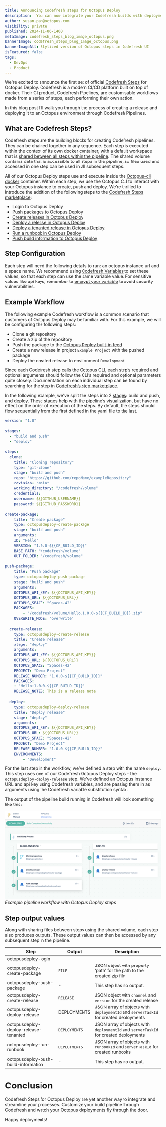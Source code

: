 ```yaml
---
title: Announcing Codefresh steps for Octopus Deploy
description:  You can now integrate your Codefresh builds with deployments in Octopus Deploy thanks to our Codefresh steps. Learn how the new steps improve your deployment experience.
author: susan.pan@octopus.com
visibility: private
published: 2024-11-06-1400
metaImage: codefresh_steps_blog_image_octopus.png
bannerImage: codefresh_steps_blog_image_octopus.png
bannerImageAlt: Stylized version of Octopus steps in Codefresh UI
isFeatured: false
tags: 
  - DevOps
  - Product
---
```


We're excited to announce the first set of official [Codefresh Steps](https://codefresh.io/steps/) for Octopus Deploy. Codefresh is a modern CI/CD platform built on top of docker. Their CI product, Codefresh Pipelines, are customisable workflows made from a series of steps, each performing their own action. 

In this blog post I'll walk you through the process of creating a release and deploying it to an Octopus environment through Codefresh Pipelines.

## What are Codefresh Steps?

Codefresh steps are the building blocks for creating Codefresh pipelines. They can be chained together in any sequence. Each step is executed within the context of its own docker container, with a default workspace that is [shared between all steps within the pipeline](https://codefresh.io/docs/docs/pipelines/introduction-to-codefresh-pipelines/#sharing-the-workspace-between-build-steps). The shared volume contains data that is accessible to all steps in the pipeline, so files used and accessed in one step can be used in all subsequent steps. 

All of our Octopus Deploy steps use and execute inside the [Octopus-cli docker](https://hub.docker.com/r/octopuslabs/octopus-cli) container. Within each step, we use the Octopus CLI to interact with your Octopus instance to create, push and deploy. We’re thrilled to introduce the addition of the following steps to the [Codefresh Steps marketplace](https://codefresh.io/steps/):

- Login to Octopus Deploy
- [Push packages to Octopus Deploy](https://codefresh.io/steps/step/octopusdeploy-push-package)
- [Create releases in Octopus Deploy](https://codefresh.io/steps/step/octopusdeploy-create-release)
- [Deploy a release in Octopus Deploy](https://codefresh.io/steps/step/octopusdeploy-deploy-release)
- [Deploy a tenanted release in Octopus Deploy](https://codefresh.io/steps/step/octopusdeploy-deploy-release-tenanted)
- [Run a runbook in Octopus Deploy](https://codefresh.io/steps/step/octopusdeploy-run-runbook)
- [Push build information to Octopus Deploy](https://codefresh.io/steps/step/octopusdeploy-push-build-information)


## Step Configuration

Each step will need the following details to run: an octopus instance url and a space name. We recommend using [Codefresh Variables](https://codefresh.io/docs/docs/pipelines/variables/) to set these values, so that each step can use the same variable value. For sensitive values like api keys, remember to [encrypt your variable](https://codefresh.io/docs/docs/pipelines/variables/) to avoid security vulnerabilities. 

## Example Workflow

The following example Codefresh workflow is a common scenario that customers of Octopus Deploy may be familiar with. For this example, we will be configuring the following steps:

- Clone a git repository
- Create a zip of the repository
- Push the package to the [Octopus Deploy built-in feed](https://octopus.com/docs/packaging-applications/package-repositories/built-in-repository)
- Create a new release in project `Example Project` with the pushed package
- Deploy the created release to environment `Development`

Since each Codefresh step calls the Octopus CLI, each step’s required and optional arguments should follow the CLI’s required and optional parameters quite closely. Documentation on each individual step can be found by searching for the step in [Codefresh’s step marketplace](https://codefresh.io/steps/). 

In the following example, we’ve split the steps into 2 [stages](https://codefresh.io/docs/docs/pipelines/stages/): build and push, and deploy. These stages help with the pipeline’s visualization, but have no effect on the order of execution of the steps. By default, the steps should flow sequentially from the first defined in the yaml file to the last. 

```yaml
version: "1.0"

stages:
  - "build and push"
  - "deploy"

steps:
  clone:
	title: "Cloning repository"
	type: "git-clone"
	stage: "build and push"
	repo: "https://github.com/repoName/exampleRepository"
	revision: "main"
	working_directory: "/codefresh/volume"
	credentials:
  	username: ${{GITHUB_USERNAME}}
  	password: ${{GITHUB_PASSWORD}}
  
create-package:
	title: "Create package"
	type: octopusdeploy-create-package
	stage: "build and push"
	arguments:
  	ID: "Hello"
  	VERSION: "1.0.0-${{CF_BUILD_ID}}"
  	BASE_PATH: "/codefresh/volume"
  	OUT_FOLDER: "/codefresh/volume"
  
push-package:
	title: "Push package"
	type: octopusdeploy-push-package
	stage: "build and push"
	arguments:
  	OCTOPUS_API_KEY: ${{OCTOPUS_API_KEY}}
  	OCTOPUS_URL: ${{OCTOPUS_URL}}
  	OCTOPUS_SPACE: "Spaces-42"
  	PACKAGES:
    	- "/codefresh/volume/Hello.1.0.0-${{CF_BUILD_ID}}.zip"
  	OVERWRITE_MODE: 'overwrite'

  create-release:
	type: octopusdeploy-create-release
	title: "Create release"
	stage: "deploy"
	arguments:
  	OCTOPUS_API_KEY: ${{OCTOPUS_API_KEY}}
  	OCTOPUS_URL: ${{OCTOPUS_URL}}
  	OCTOPUS_SPACE: "Spaces-42"
  	PROJECT: "Demo Project"
  	RELEASE_NUMBER: "1.0.0-${{CF_BUILD_ID}}"
  	PACKAGES:
   	- "Hello:1.0.0-${{CF_BUILD_ID}}"
  	RELEASE_NOTES: This is a release note

  deploy:
	type: octopusdeploy-deploy-release
	title: "Deploy release"
	stage: "deploy"
	arguments:
  	OCTOPUS_API_KEY: ${{OCTOPUS_API_KEY}}
  	OCTOPUS_URL: ${{OCTOPUS_URL}}
  	OCTOPUS_SPACE: "Spaces-42"
  	PROJECT: "Demo Project"
  	RELEASE_NUMBER: "1.0.0-${{CF_BUILD_ID}}"
  	ENVIRONMENTS:
    	- "Development"
```
For the last step in the workflow, we’ve defined a step with the name `deploy`. This step uses one of our Codefresh Octopus Deploy steps - the `octopusdeploy-deploy-release` step. We’ve defined an Octopus instance URL and api key using Codefresh variables, and are passing them in as arguments using the Codefresh variable substitution syntax. 

The output of the pipeline build running in Codefresh will look something like this:

![Example pipeline workflow with Octopus Deploy steps](codefresh-pipeline-example.png "width=500")*Example pipeline workflow with Octopus Deploy steps*

## Step output values
Along with sharing files between steps using the shared volume, each step also produces outputs. These output values can then be accessed by any subsequent step in the pipeline. 

| Step | Output | Description |
| -------- | ------- | -------- |
| octopusdeploy-login |  |  | 
| octopusdeploy-create-package | `FILE` | JSON object with property ‘path’ for the path to the created zip file |
| octopusdeploy-push-package | - | This step has no output. | 
| octopusdeploy-create-release | `RELEASE` | JSON object with `channel` and `version` for the created release | 
| octopusdeploy-deploy-release | DEPLOYMENTS | JSON array of objects with `deploymentId` and `serverTaskId` for created deployments | 
| octopusdeploy-deploy-release-tenanted | `DEPLOYMENTS`  | JSON array of objects with `deploymentId` and `serverTaskId` for created deployments | 
| octopusdeploy-run-runbook | `DEPLOYMENTS` | JSON array of objects with `runbookId` and `serverTaskId` for created runbooks | 
| octopusdeploy-push-build-information | - | This step has no output. | 

# Conclusion

Codefresh Steps for Octopus Deploy are yet another way to integrate and streamline your processes. Customize your build pipeline through Codefresh and watch your Octopus deployments fly through the door. 

Happy deployments!

